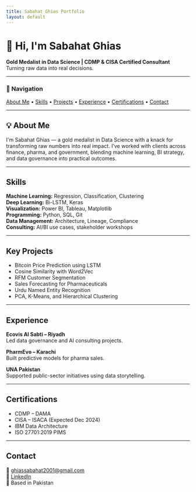```yaml
---
title: Sabahat Ghias Portfolio
layout: default
---
```


# 👋 Hi, I'm Sabahat Ghias

**Gold Medalist in Data Science | CDMP & CISA Certified Consultant**  
Turning raw data into real decisions.

---

### 🔗 Navigation  
[About Me](#about-me) • [Skills](#skills) • [Projects](#key-projects) • [Experience](#experience) • [Certifications](#certifications) • [Contact](#contact)

---

## 💡 About Me

I'm Sabahat Ghias — a gold medalist in Data Science with a knack for transforming raw numbers into real impact. I’ve worked with clients across finance, pharma, and government, blending machine learning, BI strategy, and data governance into practical outcomes.

---

## Skills

**Machine Learning:** Regression, Classification, Clustering  
**Deep Learning:** Bi-LSTM, Keras  
**Visualization:** Power BI, Tableau, Matplotlib  
**Programming:** Python, SQL, Git  
**Data Management:** Architecture, Lineage, Compliance  
**Consulting:** AI/BI use cases, stakeholder workshops

---

## Key Projects

- Bitcoin Price Prediction using LSTM  
- Cosine Similarity with Word2Vec  
- RFM Customer Segmentation  
- Sales Forecasting for Pharmaceuticals  
- Urdu Named Entity Recognition  
- PCA, K-Means, and Hierarchical Clustering

---

## Experience

**Ecovis Al Sabti – Riyadh**  
Led data governance and AI consulting projects.

**PharmEvo – Karachi**  
Built predictive models for pharma sales.

**UNA Pakistan**  
Supported public-sector initiatives using data storytelling.

---

## Certifications

- CDMP – DAMA  
- CISA – ISACA (Expected Dec 2024)  
- IBM Data Architecture  
- ISO 27701:2019 PIMS

---

## Contact

📧 ghiassabahat2001@gmail.com  
🔗 [LinkedIn](https://www.linkedin.com/in/sabahat-ghias/)  
📍 Based in Pakistan
